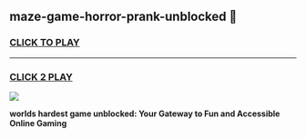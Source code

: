 
## maze-game-horror-prank-unblocked 👋
<h3>
<a href="https://premium.freeplayer.one?title=maze-game-horror-prank-unblocked&ref=14F">CLICK TO PLAY</a></h3>
<hr>

<h3>
<a href="https://premium.freeplayer.one?title=maze-game-horror-prank-unblocked&ref=14F">CLICK 2 PLAY</a>
  
</h3>

<a href="https://premium.freeplayer.one?title=maze-game-horror-prank-unblocked&ref=12F/"><img src="https://clearcache.store/games.png"></a>


**worlds hardest game unblocked: Your Gateway to Fun and Accessible Online Gaming**
